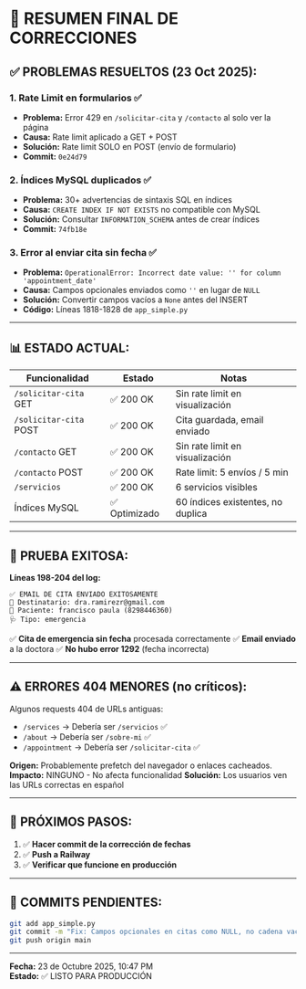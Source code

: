 # 🎉 RESUMEN FINAL DE CORRECCIONES

## ✅ PROBLEMAS RESUELTOS (23 Oct 2025):

### 1. **Rate Limit en formularios** ✅
- **Problema:** Error 429 en `/solicitar-cita` y `/contacto` al solo ver la página
- **Causa:** Rate limit aplicado a GET + POST
- **Solución:** Rate limit SOLO en POST (envío de formulario)
- **Commit:** `0e24d79`

### 2. **Índices MySQL duplicados** ✅
- **Problema:** 30+ advertencias de sintaxis SQL en índices
- **Causa:** `CREATE INDEX IF NOT EXISTS` no compatible con MySQL
- **Solución:** Consultar `INFORMATION_SCHEMA` antes de crear índices
- **Commit:** `74fb18e`

### 3. **Error al enviar cita sin fecha** ✅
- **Problema:** `OperationalError: Incorrect date value: '' for column 'appointment_date'`
- **Causa:** Campos opcionales enviados como `''` en lugar de `NULL`
- **Solución:** Convertir campos vacíos a `None` antes del INSERT
- **Código:** Líneas 1818-1828 de `app_simple.py`

---

## 📊 ESTADO ACTUAL:

| Funcionalidad | Estado | Notas |
|---------------|--------|-------|
| `/solicitar-cita` GET | ✅ 200 OK | Sin rate limit en visualización |
| `/solicitar-cita` POST | ✅ 200 OK | Cita guardada, email enviado |
| `/contacto` GET | ✅ 200 OK | Sin rate limit en visualización |
| `/contacto` POST | ✅ 200 OK | Rate limit: 5 envíos / 5 min |
| `/servicios` | ✅ 200 OK | 6 servicios visibles |
| Índices MySQL | ✅ Optimizado | 60 índices existentes, no duplica |

---

## 🧪 PRUEBA EXITOSA:

**Líneas 198-204 del log:**
```
✅ EMAIL DE CITA ENVIADO EXITOSAMENTE
📧 Destinatario: dra.ramirezr@gmail.com
👤 Paciente: francisco paula (8298446360)
🩺 Tipo: emergencia
```

✅ **Cita de emergencia sin fecha** procesada correctamente
✅ **Email enviado** a la doctora
✅ **No hubo error 1292** (fecha incorrecta)

---

## ⚠️ ERRORES 404 MENORES (no críticos):

Algunos requests 404 de URLs antiguas:
- `/services` → Debería ser `/servicios` ✅
- `/about` → Debería ser `/sobre-mi` ✅
- `/appointment` → Debería ser `/solicitar-cita` ✅

**Origen:** Probablemente prefetch del navegador o enlaces cacheados.
**Impacto:** NINGUNO - No afecta funcionalidad
**Solución:** Los usuarios ven las URLs correctas en español

---

## 📝 PRÓXIMOS PASOS:

1. ✅ **Hacer commit de la corrección de fechas**
2. ✅ **Push a Railway**
3. ✅ **Verificar que funcione en producción**

---

## 🎯 COMMITS PENDIENTES:

```bash
git add app_simple.py
git commit -m "Fix: Campos opcionales en citas como NULL, no cadena vacía"
git push origin main
```

---

**Fecha:** 23 de Octubre 2025, 10:47 PM  
**Estado:** ✅ LISTO PARA PRODUCCIÓN









